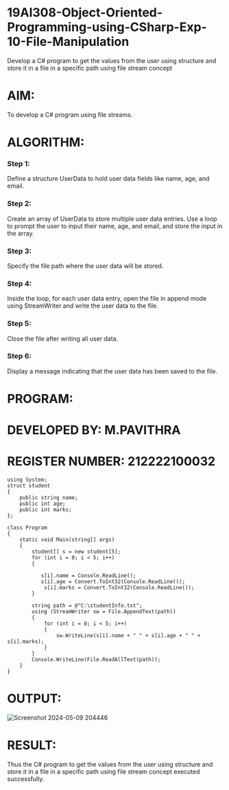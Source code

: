 # 19AI308-Object-Oriented-Programming-using-CSharp-Exp-10-File-Manipulation
Develop a C# program to get the values from the user using structure and store it in a file in a specific path using file stream concept

# AIM:

To develop a C# program using file streams.

# ALGORITHM:

### Step 1:
Define a structure UserData to hold user data fields like name, age, and email.
### Step 2: 
Create an array of UserData to store multiple user data entries. Use a loop to prompt the user to input their name, age, and email, and store the input in the array.
### Step 3:
Specify the file path where the user data will be stored.
### Step 4: 
Inside the loop, for each user data entry, open the file in append mode using StreamWriter and write the user data to the file.
### Step 5:
Close the file after writing all user data.
### Step 6:
Display a message indicating that the user data has been saved to the file.

# PROGRAM:

# DEVELOPED BY: M.PAVITHRA
# REGISTER NUMBER: 212222100032

```
using System;
struct student
{
    public string name;
    public int age;
    public int marks;
};

class Program
{
    static void Main(string[] args)
    {
        student[] s = new student[5];
        for (int i = 0; i < 5; i++)
        {
            
           s[i].name = Console.ReadLine();
           s[i].age = Convert.ToInt32(Console.ReadLine());
            s[i].marks = Convert.ToInt32(Console.ReadLine());
        }
       
        string path = @"C:\studentInfo.txt";
        using (StreamWriter sw = File.AppendText(path))
        {
            for (int i = 0; i < 5; i++)
            {
                sw.WriteLine(s[i].name + " " + s[i].age + " " + s[i].marks);
            }
        }
        Console.WriteLine(File.ReadAllText(path));
    }
}
```

# OUTPUT:

![Screenshot 2024-05-09 204446](https://github.com/22008686/19AI308-Object-Oriented-Programming-using-CSharp-Exp-10-File-Manipulation/assets/118916413/7069ced1-6fa1-4e27-85f4-b69f74cbe8e2)

# RESULT:

Thus the C# program to get the values from the user using structure and store it in a file in a specific path using file stream concept executed successfully.
